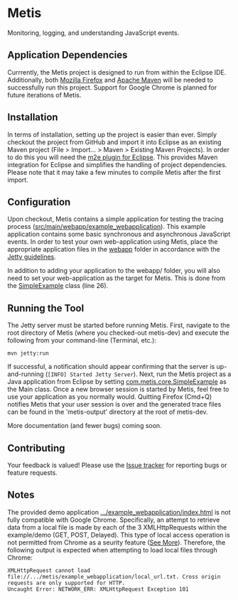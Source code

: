 Metis
=====

Monitoring, logging, and understanding JavaScript events.

## Application Dependencies

Currrently, the Metis project is designed to run from within the Eclipse IDE. Additionally, both [Mozilla Firefox](http://www.mozilla.org/en-US/firefox/new/) and [Apache Maven](http://maven.apache.org/download.cgi) will be needed to successfully run this project. Support for Google Chrome is planned for future iterations of Metis.

## Installation

In terms of installation, setting up the project is easier than ever. Simply checkout the project from GitHub and import it into Eclipse as an existing Maven project (File > Import... > Maven > Existing Maven Projects). In order to do this you will need the [m2e plugin for Eclipse](http://eclipse.org/m2e/download/). This provides Maven integration for Eclipse and simplifies the handling of project dependencies. Please note that it may take a few minutes to compile Metis after the first import.

## Configuration

Upon checkout, Metis contains a simple application for testing the tracing process ([src/main/webapp/example\_webapplication](https://github.com/saltlab/metis-dev/tree/master/src/main/webapp/example_webapplication)). This example application contains some basic synchronous and asynchronous JavaScript events. In order to test your own web-application using Metis, place the appropriate application files in the [webapp](https://github.com/saltlab/metis-dev/tree/master/src/main/webapp/) folder in accordance with the [Jetty guidelines](http://wiki.eclipse.org/Jetty/Howto/Deploy_Web_Applications).

In addition to adding your application to the webapp/ folder, you will also need to set your web-application as the target for Metis. This is done from the [SimpleExample](https://github.com/saltlab/metis-dev/blob/master/src/main/java/com/metis/core/SimpleExample.java) class (line 26). 

## Running the Tool 

The Jetty server must be started before running Metis. First, navigate to the root directory of Metis (where you checked-out metis-dev) and execute the following from your command-line (Terminal, etc.):

```
mvn jetty:run
```

If successful, a notification should appear confirming that the server is up-and-running (``[INFO] Started Jetty Server``). Next, run the Metis project as a Java application from Eclipse by setting [com.metis.core.SimpleExample](https://github.com/saltlab/metis-dev/blob/master/src/main/java/com/metis/core/SimpleExample.java) as the Main class. Once a new browser session is started by Metis, feel free to use your application as you normally would. Quitting Firefox (Cmd+Q) notifies Metis that your user session is over and the generated trace files can be found in the 'metis-output' directory at the root of metis-dev.

More documentation (and fewer bugs) coming soon.

## Contributing

Your feedback is valued! Please use the [Issue tracker](https://github.com/saltlab/metis/issues) for reporting bugs or feature requests.

## Notes

The provided demo application [.../example_webapplication/index.html](https://github.com/saltlab/metis/blob/master/example_webapplication/index.html) is not fully compatible with Google Chrome. Specifically, an attempt to retrieve data from a local file is made by each of the 3 XMLHttpRequests within the example/demo (GET, POST, Delayed). This type of local access operation is not permitted from Chrome as a seurity feature ([See More](http://renard.github.com/o-blog/faq.html)). Therefore, the following output is expected when attempting to load local files through Chrome: 

```
XMLHttpRequest cannot load file://.../metis/example_webapplication/local_url.txt. Cross origin requests are only supported for HTTP.
Uncaught Error: NETWORK_ERR: XMLHttpRequest Exception 101
```

